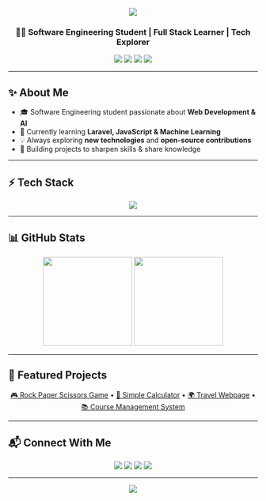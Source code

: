 <!-- Header Banner -->
<p align="center">
  <img src="https://capsule-render.vercel.app/api?type=waving&color=0:00C9FF,100:92FE9D&height=200&section=header&text=Faizan%20Fareed&fontSize=50&fontColor=ffffff&animation=fadeIn&fontAlignY=35" />
</p>

<!-- Intro -->
<h3 align="center">👨‍💻 Software Engineering Student | Full Stack Learner | Tech Explorer</h3>

<p align="center">
  <a href="mailto:faizanfareed275@gmail.com"><img src="https://img.shields.io/badge/Gmail-EA4335?style=for-the-badge&logo=gmail&logoColor=white"></a>
  <a href="https://github.com/faizanfareed275"><img src="https://img.shields.io/badge/GitHub-100000?style=for-the-badge&logo=github&logoColor=white"></a>
  <a href="https://linkedin.com/in/faizan-fareed"><img src="https://img.shields.io/badge/LinkedIn-0A66C2?style=for-the-badge&logo=linkedin&logoColor=white"></a>
  <a href="https://instagram.com/YOUR_INSTAGRAM_USERNAME"><img src="https://img.shields.io/badge/Instagram-E4405F?style=for-the-badge&logo=instagram&logoColor=white"></a>
</p>

---

## ✨ About Me  
- 🎓 Software Engineering student passionate about **Web Development & AI**  
- 🌱 Currently learning **Laravel, JavaScript & Machine Learning**  
- 💡 Always exploring **new technologies** and **open-source contributions**  
- 🚀 Building projects to sharpen skills & share knowledge  

---

## ⚡ Tech Stack  

<p align="center">
  <img src="https://skillicons.dev/icons?i=html,css,js,bootstrap,tailwind,php,laravel,python,mysql,git,github,vscode&theme=dark" />
</p>

---

## 📊 GitHub Stats  

<p align="center">
  <img src="https://github-readme-stats.vercel.app/api?username=faizanfareed275&show_icons=true&theme=tokyonight&hide_border=true" height="180em" />
  <img src="https://github-readme-streak-stats.herokuapp.com/?user=faizanfareed275&theme=tokyonight&hide_border=true" height="180em" />
</p>

---

## 🚀 Featured Projects  

<p align="center">
  <a href="https://github.com/faizanfareed275/Rock-Paper-Scissors">🎮 Rock Paper Scissors Game</a> •  
  <a href="https://github.com/faizanfareed275/Calculator">🧮 Simple Calculator</a> •  
  <a href="https://github.com/faizanfareed275/Travel-Website">🌍 Travel Webpage</a> •  
  <a href="https://github.com/faizanfareed275/Course-Management-System">📚 Course Management System</a>
</p>

---

## 📬 Connect With Me  

<p align="center">
  <a href="mailto:faizanfareed275@gmail.com"><img src="https://img.shields.io/badge/Email-EA4335?style=for-the-badge&logo=gmail&logoColor=white"></a>
  <a href="https://linkedin.com/in/faizan-fareed"><img src="https://img.shields.io/badge/LinkedIn-0A66C2?style=for-the-badge&logo=linkedin&logoColor=white"></a>
  <a href="https://github.com/faizanfareed275"><img src="https://img.shields.io/badge/GitHub-100000?style=for-the-badge&logo=github&logoColor=white"></a>
  <a href="https://instagram.com/YOUR_INSTAGRAM_USERNAME"><img src="https://img.shields.io/badge/Instagram-E4405F?style=for-the-badge&logo=instagram&logoColor=white"></a>
</p>

---

<!-- Footer Banner -->
<p align="center">
  <img src="https://capsule-render.vercel.app/api?type=waving&color=0:92FE9D,100:00C9FF&height=100&section=footer"/>
</p>
